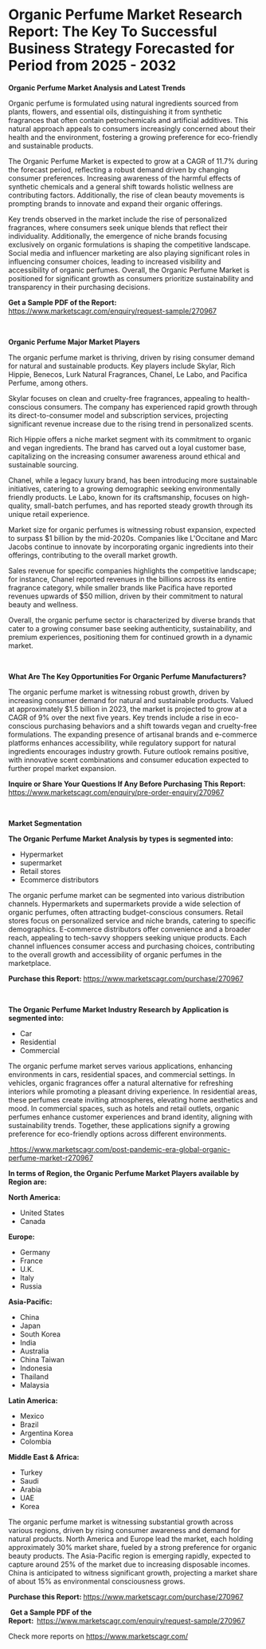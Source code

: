 <p><h1>Organic Perfume Market Research Report: The Key To Successful Business Strategy Forecasted for Period from 2025 - 2032</h1></p><p><strong>Organic Perfume Market Analysis and Latest Trends</strong></p>
<p><p>Organic perfume is formulated using natural ingredients sourced from plants, flowers, and essential oils, distinguishing it from synthetic fragrances that often contain petrochemicals and artificial additives. This natural approach appeals to consumers increasingly concerned about their health and the environment, fostering a growing preference for eco-friendly and sustainable products.</p><p>The Organic Perfume Market is expected to grow at a CAGR of 11.7% during the forecast period, reflecting a robust demand driven by changing consumer preferences. Increasing awareness of the harmful effects of synthetic chemicals and a general shift towards holistic wellness are contributing factors. Additionally, the rise of clean beauty movements is prompting brands to innovate and expand their organic offerings.</p><p>Key trends observed in the market include the rise of personalized fragrances, where consumers seek unique blends that reflect their individuality. Additionally, the emergence of niche brands focusing exclusively on organic formulations is shaping the competitive landscape. Social media and influencer marketing are also playing significant roles in influencing consumer choices, leading to increased visibility and accessibility of organic perfumes. Overall, the Organic Perfume Market is positioned for significant growth as consumers prioritize sustainability and transparency in their purchasing decisions.</p></p>
<p><strong>Get a Sample PDF of the Report:&nbsp;</strong> <a href="https://www.marketscagr.com/enquiry/request-sample/270967?utm_campaign=3016&utm_medium=2&utm_source=Github&utm_content=ia&utm_term=30032025&utm_id=organic-perfume">https://www.marketscagr.com/enquiry/request-sample/270967</a></p>
<p>&nbsp;</p>
<p><strong>Organic Perfume Major Market Players</strong></p>
<p><p>The organic perfume market is thriving, driven by rising consumer demand for natural and sustainable products. Key players include Skylar, Rich Hippie, Benecos, Lurk Natural Fragrances, Chanel, Le Labo, and Pacifica Perfume, among others. </p><p>Skylar focuses on clean and cruelty-free fragrances, appealing to health-conscious consumers. The company has experienced rapid growth through its direct-to-consumer model and subscription services, projecting significant revenue increase due to the rising trend in personalized scents.</p><p>Rich Hippie offers a niche market segment with its commitment to organic and vegan ingredients. The brand has carved out a loyal customer base, capitalizing on the increasing consumer awareness around ethical and sustainable sourcing. </p><p>Chanel, while a legacy luxury brand, has been introducing more sustainable initiatives, catering to a growing demographic seeking environmentally friendly products. Le Labo, known for its craftsmanship, focuses on high-quality, small-batch perfumes, and has reported steady growth through its unique retail experience.</p><p>Market size for organic perfumes is witnessing robust expansion, expected to surpass $1 billion by the mid-2020s. Companies like L'Occitane and Marc Jacobs continue to innovate by incorporating organic ingredients into their offerings, contributing to the overall market growth.</p><p>Sales revenue for specific companies highlights the competitive landscape; for instance, Chanel reported revenues in the billions across its entire fragrance category, while smaller brands like Pacifica have reported revenues upwards of $50 million, driven by their commitment to natural beauty and wellness.</p><p>Overall, the organic perfume sector is characterized by diverse brands that cater to a growing consumer base seeking authenticity, sustainability, and premium experiences, positioning them for continued growth in a dynamic market.</p></p>
<p>&nbsp;</p>
<p><strong>What Are The Key Opportunities For Organic Perfume Manufacturers?</strong></p>
<p><p>The organic perfume market is witnessing robust growth, driven by increasing consumer demand for natural and sustainable products. Valued at approximately $1.5 billion in 2023, the market is projected to grow at a CAGR of 9% over the next five years. Key trends include a rise in eco-conscious purchasing behaviors and a shift towards vegan and cruelty-free formulations. The expanding presence of artisanal brands and e-commerce platforms enhances accessibility, while regulatory support for natural ingredients encourages industry growth. Future outlook remains positive, with innovative scent combinations and consumer education expected to further propel market expansion.</p></p>
<p><strong>Inquire or Share Your Questions If Any Before Purchasing This Report:</strong> <a href="https://www.marketscagr.com/enquiry/pre-order-enquiry/270967?utm_campaign=3016&utm_medium=2&utm_source=Github&utm_content=ia&utm_term=30032025&utm_id=organic-perfume">https://www.marketscagr.com/enquiry/pre-order-enquiry/270967</a></p>
<p>&nbsp;</p>
<p><strong>Market Segmentation</strong></p>
<p><strong>The Organic Perfume Market Analysis by types is segmented into:</strong></p>
<p><ul><li>Hypermarket</li><li>supermarket</li><li>Retail stores</li><li>Ecommerce distributors</li></ul></p>
<p><p>The organic perfume market can be segmented into various distribution channels. Hypermarkets and supermarkets provide a wide selection of organic perfumes, often attracting budget-conscious consumers. Retail stores focus on personalized service and niche brands, catering to specific demographics. E-commerce distributors offer convenience and a broader reach, appealing to tech-savvy shoppers seeking unique products. Each channel influences consumer access and purchasing choices, contributing to the overall growth and accessibility of organic perfumes in the marketplace.</p></p>
<p><strong>Purchase this Report:&nbsp;</strong><a href="https://www.marketscagr.com/purchase/270967?utm_campaign=3016&utm_medium=2&utm_source=Github&utm_content=ia&utm_term=30032025&utm_id=organic-perfume">https://www.marketscagr.com/purchase/270967</a></p>
<p>&nbsp;</p>
<p><strong>The Organic Perfume Market Industry Research by Application is segmented into:</strong></p>
<p><ul><li>Car</li><li>Residential</li><li>Commercial</li></ul></p>
<p><p>The organic perfume market serves various applications, enhancing environments in cars, residential spaces, and commercial settings. In vehicles, organic fragrances offer a natural alternative for refreshing interiors while promoting a pleasant driving experience. In residential areas, these perfumes create inviting atmospheres, elevating home aesthetics and mood. In commercial spaces, such as hotels and retail outlets, organic perfumes enhance customer experiences and brand identity, aligning with sustainability trends. Together, these applications signify a growing preference for eco-friendly options across different environments.</p></p>
<p><a href="https://www.marketscagr.com/post-pandemic-era-global-organic-perfume-market-r270967?utm_campaign=3016&utm_medium=2&utm_source=Github&utm_content=ia&utm_term=30032025&utm_id=organic-perfume">&nbsp;https://www.marketscagr.com/post-pandemic-era-global-organic-perfume-market-r270967</a></p>
<p><strong>In terms of Region, the Organic Perfume Market Players available by Region are:</strong></p>
<p>
    <p> <strong> North America: </strong>
        <ul>
            <li>United States</li>
            <li>Canada</li>
        </ul>
        </p> 
    <p> <strong> Europe: </strong>
        <ul>
            <li>Germany</li>
            <li>France</li>
            <li>U.K.</li>
            <li>Italy</li>
            <li>Russia</li>
        </ul>
        </p> 
    <p> <strong> Asia-Pacific: </strong>
        <ul>
            <li>China</li>
            <li>Japan</li>
            <li>South Korea</li>
            <li>India</li>
            <li>Australia</li>
            <li>China Taiwan</li>
            <li>Indonesia</li>
            <li>Thailand</li>
            <li>Malaysia</li>
        </ul>
        </p> 
    <p> <strong> Latin America: </strong>
        <ul>
            <li>Mexico</li>
            <li>Brazil</li>
            <li>Argentina Korea</li>
            <li>Colombia</li>
        </ul>
        </p> 
    <p> <strong> Middle East & Africa: </strong>
        <ul>
            <li>Turkey</li>
            <li>Saudi</li>
            <li>Arabia</li>
            <li>UAE</li>
            <li>Korea</li>
        </ul>
    </p>
    </p>
<p><p>The organic perfume market is witnessing substantial growth across various regions, driven by rising consumer awareness and demand for natural products. North America and Europe lead the market, each holding approximately 30% market share, fueled by a strong preference for organic beauty products. The Asia-Pacific region is emerging rapidly, expected to capture around 25% of the market due to increasing disposable incomes. China is anticipated to witness significant growth, projecting a market share of about 15% as environmental consciousness grows.</p></p>
<p><strong>Purchase this Report: </strong><a href="https://www.marketscagr.com/purchase/270967?utm_campaign=3016&utm_medium=2&utm_source=Github&utm_content=ia&utm_term=30032025&utm_id=organic-perfume">https://www.marketscagr.com/purchase/270967</a></p>
<p>&nbsp;<strong>Get a Sample PDF of the Report:&nbsp;&nbsp;</strong><a href="https://www.marketscagr.com/enquiry/request-sample/270967?utm_campaign=3016&utm_medium=2&utm_source=Github&utm_content=ia&utm_term=30032025&utm_id=organic-perfume">https://www.marketscagr.com/enquiry/request-sample/270967</a></p>
<p><strong></strong></p>
<p>Check more reports on <a href="https://www.marketscagr.com/?utm_campaign=3016&utm_medium=2&utm_source=Github&utm_content=ia&utm_term=30032025&utm_id=organic-perfume">https://www.marketscagr.com/</a></p>